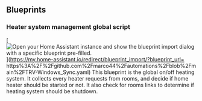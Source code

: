 ## Blueprints

### Heater system management global script

[![Open your Home Assistant instance and show the blueprint import dialog with a specific blueprint pre-filled.](https://my.home-assistant.io/badges/blueprint_import.svg)](https://my.home-assistant.io/redirect/blueprint_import/?blueprint_url=
https%3A%2F%2Fgithub.com%2Fmarco44%2Fautomations%2Fblob%2Fmain%2FTRV-Windows_Sync.yaml)
This blueprint is the global on/off heating system. It collects every heater requests from rooms, and decide if home heater should be started or not. It also check
for rooms links to determine if heating system should be shutdown.
